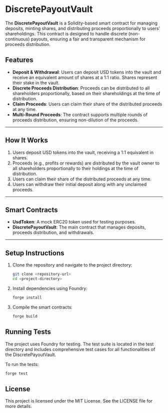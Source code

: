 # DiscretePayoutVault

The **DiscretePayoutVault** is a Solidity-based smart contract for managing deposits, minting shares, and distributing proceeds proportionally to users' shareholdings. This contract is designed to handle discrete (non-continuous) payouts, ensuring a fair and transparent mechanism for proceeds distribution.

## Features

- **Deposit & Withdrawal**: Users can deposit USD tokens into the vault and receive an equivalent amount of shares at a 1:1 ratio. Shares represent their stake in the vault.
- **Discrete Proceeds Distribution**: Proceeds can be distributed to all shareholders proportionally, based on their shareholdings at the time of distribution.
- **Claim Proceeds**: Users can claim their share of the distributed proceeds at any time.
- **Multi-Round Proceeds**: The contract supports multiple rounds of proceeds distribution, ensuring non-dilution of the proceeds.

---

## How It Works

1. Users deposit USD tokens into the vault, receiving a 1:1 equivalent in shares.
2. Proceeds (e.g., profits or rewards) are distributed by the vault owner to all shareholders proportionally to their holdings at the time of distribution.
3. Users can claim their share of the distributed proceeds at any time.
4. Users can withdraw their initial deposit along with any unclaimed proceeds.

---

## Smart Contracts

- **UsdToken**: A mock ERC20 token used for testing purposes.
- **DiscretePayoutVault**: The main contract that manages deposits, proceeds distribution, and withdrawals.

---

## Setup Instructions

1. Clone the repository and navigate to the project directory:

   ```bash
   git clone <repository-url>
   cd <project-directory>
   ```

2. Install dependencies using Foundry:

    ```bash
    forge install
    ```

3. Compile the smart contracts:

    ```bash
    forge build
    ```
## Running Tests

The project uses Foundry for testing. The test suite is located in the test directory and includes comprehensive test cases for all functionalities of the DiscretePayoutVault.

To run the tests:

```bash
forge test
```

## License

This project is licensed under the MIT License. See the LICENSE file for more details.
